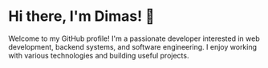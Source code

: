 # Hi there, I'm Dimas! 👋

Welcome to my GitHub profile! I'm a passionate developer interested in web development, backend systems, and software engineering. I enjoy working with various technologies and building useful projects.
